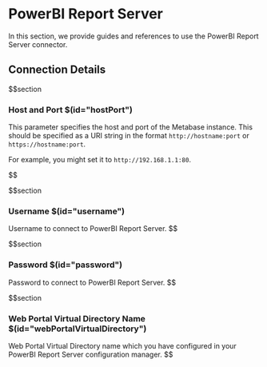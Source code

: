 # PowerBI Report Server

In this section, we provide guides and references to use the PowerBI Report Server connector.

## Connection Details

$$section
### Host and Port $(id="hostPort")

This parameter specifies the host and port of the Metabase instance. This should be specified as a URI string in the format `http://hostname:port` or `https://hostname:port`. 

For example, you might set it to `http://192.168.1.1:80`.

$$

$$section
### Username $(id="username")
Username to connect to PowerBI Report Server.
$$

$$section
### Password $(id="password")
Password to connect to PowerBI Report Server.
$$

$$section
### Web Portal Virtual Directory Name $(id="webPortalVirtualDirectory")
Web Portal Virtual Directory name which you have configured in your PowerBI Report Server configuration manager.
$$